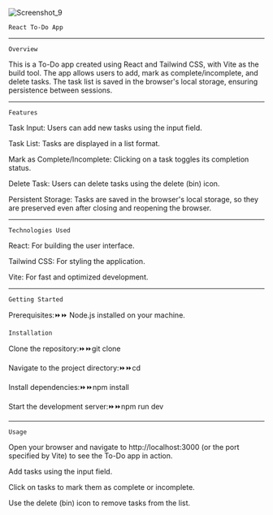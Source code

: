![Screenshot_9](https://github.com/dinistan/to-do-app-using-react-tailwind/assets/157032474/ed3ddb0c-28f9-4f00-9cff-1e3c3a38d794)

    React To-Do App
_________________________________________________________________________________________________________________________

    Overview

This is a To-Do app created using React and Tailwind CSS, with Vite as the build tool. The app allows users to add, mark as complete/incomplete, and delete tasks. The task list is saved in the browser's local storage, ensuring persistence between sessions.

_________________________________________________________________________________________________________________________

    Features

Task Input: Users can add new tasks using the input field.

Task List: Tasks are displayed in a list format.

Mark as Complete/Incomplete: Clicking on a task toggles its completion status.

Delete Task: Users can delete tasks using the delete (bin) icon.

Persistent Storage: Tasks are saved in the browser's local storage, so they are preserved even after closing and reopening the browser.

_________________________________________________________________________________________________________________________

    Technologies Used

React: For building the user interface.

Tailwind CSS: For styling the application.

Vite: For fast and optimized development.

_________________________________________________________________________________________________________________________

    Getting Started

Prerequisites:⏩⏩ Node.js installed on your machine.


    Installation

Clone the repository:⏩⏩git clone <repository-url>

Navigate to the project directory:⏩⏩cd <repository-directory>

Install dependencies:⏩⏩npm install

Start the development server:⏩⏩npm run dev

_________________________________________________________________________________________________________________________

    Usage
Open your browser and navigate to http://localhost:3000 (or the port specified by Vite) to see the To-Do app in action.

Add tasks using the input field.

Click on tasks to mark them as complete or incomplete.

Use the delete (bin) icon to remove tasks from the list.
